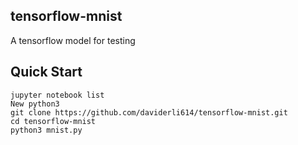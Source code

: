 ## tensorflow-mnist
A tensorflow model for testing


## Quick Start
```
jupyter notebook list
New python3
git clone https://github.com/daviderli614/tensorflow-mnist.git
cd tensorflow-mnist
python3 mnist.py
```
